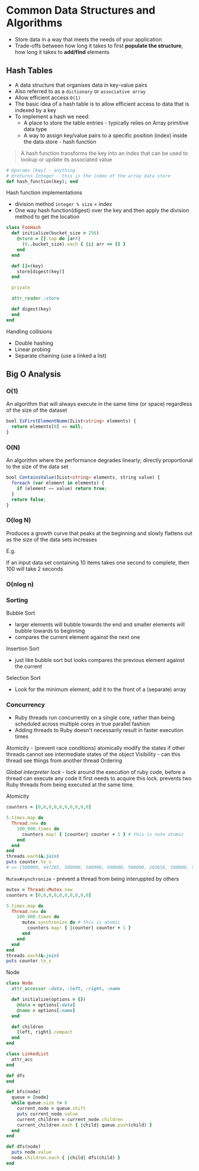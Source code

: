 # Common Data Structures and Algorithms

- Store data in a way that meets the needs of your application
- Trade-offs between how long it takes to first **populate the structure**, how long it takes to **add/find** elements

## Hash Tables

- A data structure that organises data in key-value pairs
- Also referred to as a `dictionary` or `associative array`
- Allow efficient access `O(1)`
- The basic idea of a hash table is to allow efficient access to data that is indexed by a key
- To implement a hash we need:
  - A place to store the table entries - typically relies on Array primitive data type
  - A way to assign key/value pairs to a specific position (index) inside the data store - hash function

> A hash function transforms the key into an index that can be used to lookup or update its associated value

```rb
# @params [key] - anything
# @returns Integer - this is the index of the array data store
def hash_function(key); end
```

Hash function implementations

- division method `integer % size` = index
- One way hash function(digest) over the key and then apply the division method to get the location

```rb
class FooHash
  def initialize(bucket_size = 256)
    @store = [].tap do |arr|
      (0..bucket_size).each { |i| arr << [] }
    end
  end

  def []=(key)
    store[digest(key)]
  end

  private

  attr_reader :store

  def digest(key)
  end
end
```

Handling collisions

- Double hashing
- Linear probing
- Separate chaining (use a linked a list)

## Big O Analysis

### O(1)

An algorithm that will always execute in the same time (or space) regardless of the size of the dataset

```ts
bool IsFirstElementNumm(IList<string> elements) {
  return elements[0] == null;
}
```

### O(N)

An algorithm where the performance degrades linearly; directly proportional to the size of the data set

```ts
bool ContainsValue(IList<string> elements, string value) {
  foreach (var element in elements) {
    if (element == value) return true;
  }
  return false;
}
```

### O(log N)

Produces a growth curve that peaks at the beginning and slowly flattens out as the size of the data sets increases

E.g.

If an input data set containing 10 items takes one second to complete, then 100 will take 2 seconds

### O(nlog n)


### Sorting

Bubble Sort

- larger elements will bubble towards the end and smaller elements will bubble towards to beginning
- compares the current element against the next one

Insertion Sort

- just like bubble sort but looks compares the previous element against the current

Selection Sort

- Look for the minimum element, add it to the front of a (separate) array


### Concurrency

- Ruby threads run concurrently on a single core, rather than being scheduled across multiple cores in true parallel fashion
- Adding threads to Ruby doesn't necessarily result in faster execution times

Atomicity - (prevent race conditions) atomically modify the states if other threads cannot see intermediate states of the object
Visibility - can this thread see things from another thread
Ordering

_Global interpreter lock_ - lock around the execution of ruby code, before a thread can execute any code it first needs to acquire this
lock. prevents two Ruby threads from being executed at the same time.

Atomicity

```rb
counters = [0,0,0,0,0,0,0,0,0,0]

5.times.map do
  Thread.new do
    100_000.times do
      counters.map! { |counter| counter + 1 } # this is note atomic
    end
  end
end
threads.each(&:join)
puts counter.to_s
# => [500000, 447205, 500000, 500000, 500000, 500000, 203656, 500000, 500000, 500000]
```

`Mutex#synchronize` - prevent a thread from being interuppted by others

```rb
mutex = Thread::Mutex.new
counters = [0,0,0,0,0,0,0,0,0,0]

5.times.map do
  Thread.new do
    100_000.times do
      mutex.synchronize do # this is atomic
        counters.map! { |counter| counter + 1 }
      end
    end
  end
end
threads.each(&:join)
puts counter.to_s
```

Node

```rb
class Node
  attr_accessor :data, :left, :right, :name

  def initialize(options = {})
    @data = options[:data]
    @name = options[:name]
  end

  def children
    [left, right].compact
  end
end

class LinkedList
  attr_acc
end

def dfs
end

def bfs(node)
  queue = [node]
  while queue.size != 0
    current_node = queue.shift
    puts current_node.value
    current_children = current_node.children
    current_children.each { |child| queue.push(child) }
  end
end

def dfs(node)
  puts node.value
  node.children.each { |child| dfs(child) }
end
```
